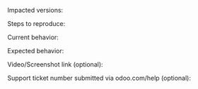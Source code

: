 Impacted versions:

Steps to reproduce:

Current behavior:

Expected behavior:

Video/Screenshot link (optional):

Support ticket number submitted via odoo.com/help (optional):
